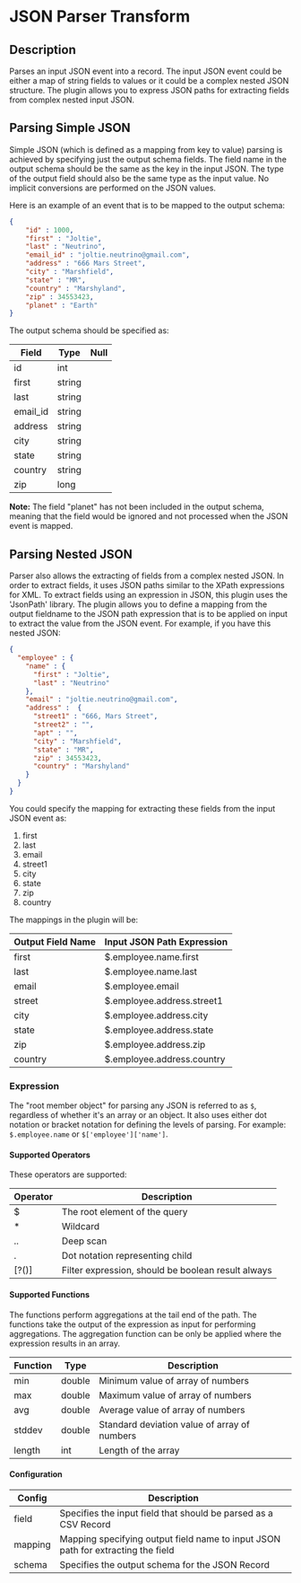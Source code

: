 # JSON Parser Transform

## Description

Parses an input JSON event into a record. The input JSON event could be either a map of
string fields to values or it could be a complex nested JSON structure. The plugin allows you
to express JSON paths for extracting fields from complex nested input JSON.

## Parsing Simple JSON

Simple JSON (which is defined as a mapping from key to value) parsing is achieved
by specifying just the output schema fields. The field name in the output schema
should be the same as the key in the input JSON. The type of the output field should also be the
same type as the input value. No implicit conversions are performed on the JSON values.

Here is an example of an event that is to be mapped to the output schema:

```json
{
    "id" : 1000,
    "first" : "Joltie",
    "last" : "Neutrino",
    "email_id" : "joltie.neutrino@gmail.com",
    "address" : "666 Mars Street",
    "city" : "Marshfield",
    "state" : "MR",
    "country" : "Marshyland",
    "zip" : 34553423,
    "planet" : "Earth"
}
```


The output schema should be specified as:

| Field    | Type   | Null |
| -------- | ------ | ---- |
| id       | int    |      |
| first    | string |      |
| last     | string |      |
| email_id | string |      |
| address  | string |      |
| city     | string |      |
| state    | string |      |
| country  | string |      |
| zip      | long   |      |

**Note:** The field "planet" has not been included in the output schema, meaning that the
field would be ignored and not processed when the JSON event is mapped. 

## Parsing Nested JSON

Parser also allows the extracting of fields from a complex nested JSON. In order to extract
fields, it uses JSON paths similar to the XPath expressions for XML. To extract fields using an
expression in JSON, this plugin uses the 'JsonPath' library. The plugin allows you to define a
mapping from the output fieldname to the JSON path expression that is to be applied on input to
extract the value from the JSON event. For example, if you have this nested JSON:

```json
{
  "employee" : {
    "name" : {
      "first" : "Joltie",
      "last" : "Neutrino"
    },
    "email" : "joltie.neutrino@gmail.com",
    "address" :  {
      "street1" : "666, Mars Street",
      "street2" : "",
      "apt" : "",
      "city" : "Marshfield",
      "state" : "MR",
      "zip" : 34553423,
      "country" : "Marshyland"
    }
  }
}
```


You could specify the mapping for extracting these fields from the input JSON event as:
 
  1. first
  2. last
  3. email
  4. street1
  5. city
  6. state
  7. zip
  8. country

The mappings in the plugin will be:

| Output Field Name | Input JSON Path Expression |
| ----------------- | -------------------------- |
| first             | $.employee.name.first      |
| last              | $.employee.name.last       |
| email             | $.employee.email           |
| street            | $.employee.address.street1 |
| city              | $.employee.address.city    |
| state             | $.employee.address.state   |
| zip               | $.employee.address.zip     |
| country           | $.employee.address.country |`

### Expression

The "root member object" for parsing any JSON is referred to as ```$```, regardless of
whether it's an array or an object. It also uses either dot notation or bracket notation for
defining the levels of parsing. For example: ```$.employee.name``` or ```$['employee']['name']```.

#### Supported Operators

These operators are supported:

| Operator          | Description                                        |
| ----------------- | -------------------------------------------------- |
| $                 | The root element of the query                      |
| *                 | Wildcard                                           |
| ..                | Deep scan                                          |
| .<name>           | Dot notation representing child                    |
| [?(<expression>)] | Filter expression, should be boolean result always |

#### Supported Functions

The functions perform aggregations at the tail end of the path. The functions take the
output of the expression as input for performing aggregations. The aggregation function
can be only be applied where the expression results in an array. 

| Function | Type   | Description                                  |
| -------- | ------ | -------------------------------------------- |
| min      | double | Minimum value of array of numbers            |
| max      | double | Maximum value of array of numbers            |
| avg      | double | Average value of array of numbers            |
| stddev   | double | Standard deviation value of array of numbers |
| length   | int    | Length of the array                          |

#### Configuration

| Config  | Description                                                                      |
| ------- | -------------------------------------------------------------------------------- |
| field   | Specifies the input field that should be parsed as a CSV Record                  |
| mapping | Mapping specifying output field name to input JSON path for extracting the field |
| schema  | Specifies the output schema for the JSON Record                                  |

